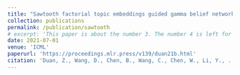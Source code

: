 ```yaml
---
title: "Sawtooth factorial topic embeddings guided gamma belief network"
collection: publications
permalink: /publication/sawtooth
# excerpt: 'This paper is about the number 3. The number 4 is left for future work.'
date: 2021-07-01
venue: 'ICML'
paperurl: 'https://proceedings.mlr.press/v139/duan21b.html'
citation: 'Duan, Z., Wang, D., Chen, B., Wang, C., Chen, W., Li, Y., ... & Zhou, M. (2021). Sawtooth factorial topic embeddings guided gamma belief network. ICML.'
---
```

